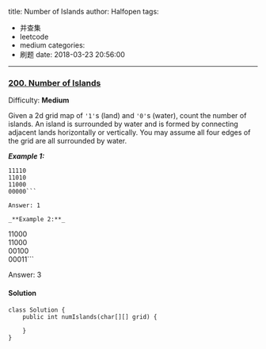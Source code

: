 title: Number of Islands
author: Halfopen
tags:
  - 并查集
  - leetcode
  - medium
categories:
  - 刷题
date: 2018-03-23 20:56:00
---
### [200\. Number of Islands](https://leetcode.com/problems/number-of-islands/description/)

Difficulty: **Medium**



Given a 2d grid map of `'1'`s (land) and `'0'`s (water), count the number of islands. An island is surrounded by water and is formed by connecting adjacent lands horizontally or vertically. You may assume all four edges of the grid are all surrounded by water.

_**Example 1:**_

```
11110  
11010  
11000  
00000```

Answer: 1

_**Example 2:**_

```
11000  
11000  
00100  
00011```

Answer: 3



#### Solution
```
class Solution {
    public int numIslands(char[][] grid) {
        
    }
}
```
